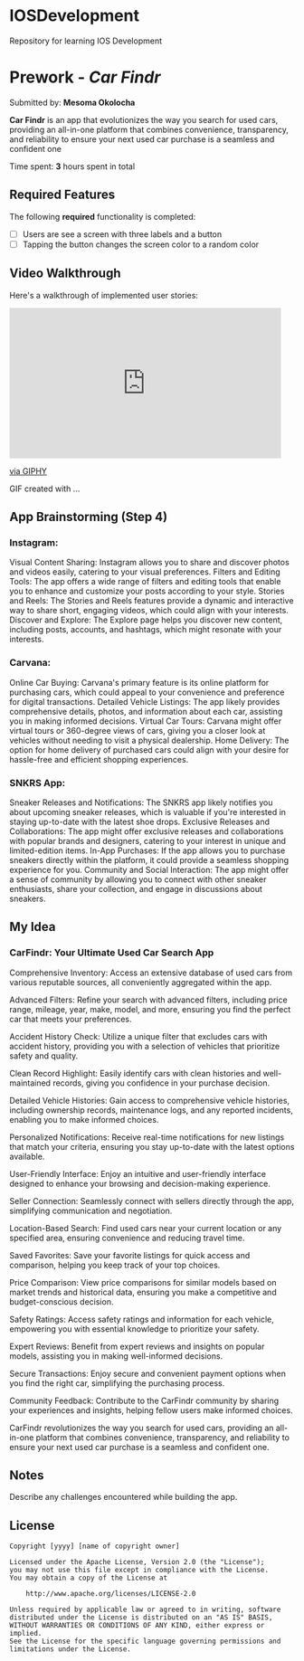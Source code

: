 # IOSDevelopment
Repository for learning IOS Development
# Prework - *Car Findr*

Submitted by: **Mesoma Okolocha**

**Car Findr** is an app that evolutionizes the way you search for used cars, providing an all-in-one platform that combines convenience, transparency, and reliability to ensure your next used car purchase is a seamless and confident one  

Time spent: **3** hours spent in total

## Required Features

The following **required** functionality is completed:

- [ ] Users are see a screen with three labels and a button
- [ ] Tapping the button changes the screen color to a random color
 
## Video Walkthrough

Here's a walkthrough of implemented user stories:
<iframe src="https://giphy.com/embed/IAZrIEQsw2oRnTwyXi" width="480" height="266" frameBorder="0" class="giphy-embed" allowFullScreen></iframe><p><a href="https://giphy.com/gifs/IAZrIEQsw2oRnTwyXi">via GIPHY</a></p>

<!-- Replace this with whatever GIF tool you used! -->
GIF created with ...  
<!-- Recommended tools:
[Kap](https://getkap.co/) for macOS
[ScreenToGif](https://www.screentogif.com/) for Windows
[peek](https://github.com/phw/peek) for Linux. -->

## App Brainstorming (Step 4)
### Instagram:

Visual Content Sharing: Instagram allows you to share and discover photos and videos easily, catering to your visual preferences.
Filters and Editing Tools: The app offers a wide range of filters and editing tools that enable you to enhance and customize your posts according to your style.
Stories and Reels: The Stories and Reels features provide a dynamic and interactive way to share short, engaging videos, which could align with your interests.
Discover and Explore: The Explore page helps you discover new content, including posts, accounts, and hashtags, which might resonate with your interests.
### Carvana:

Online Car Buying: Carvana's primary feature is its online platform for purchasing cars, which could appeal to your convenience and preference for digital transactions.
Detailed Vehicle Listings: The app likely provides comprehensive details, photos, and information about each car, assisting you in making informed decisions.
Virtual Car Tours: Carvana might offer virtual tours or 360-degree views of cars, giving you a closer look at vehicles without needing to visit a physical dealership.
Home Delivery: The option for home delivery of purchased cars could align with your desire for hassle-free and efficient shopping experiences.
### SNKRS App:

Sneaker Releases and Notifications: The SNKRS app likely notifies you about upcoming sneaker releases, which is valuable if you're interested in staying up-to-date with the latest shoe drops.
Exclusive Releases and Collaborations: The app might offer exclusive releases and collaborations with popular brands and designers, catering to your interest in unique and limited-edition items.
In-App Purchases: If the app allows you to purchase sneakers directly within the platform, it could provide a seamless shopping experience for you.
Community and Social Interaction: The app might offer a sense of community by allowing you to connect with other sneaker enthusiasts, share your collection, and engage in discussions about sneakers.

## My Idea
### CarFindr: Your Ultimate Used Car Search App

Comprehensive Inventory: Access an extensive database of used cars from various reputable sources, all conveniently aggregated within the app.

Advanced Filters: Refine your search with advanced filters, including price range, mileage, year, make, model, and more, ensuring you find the perfect car that meets your preferences.

Accident History Check: Utilize a unique filter that excludes cars with accident history, providing you with a selection of vehicles that prioritize safety and quality.

Clean Record Highlight: Easily identify cars with clean histories and well-maintained records, giving you confidence in your purchase decision.

Detailed Vehicle Histories: Gain access to comprehensive vehicle histories, including ownership records, maintenance logs, and any reported incidents, enabling you to make informed choices.

Personalized Notifications: Receive real-time notifications for new listings that match your criteria, ensuring you stay up-to-date with the latest options available.

User-Friendly Interface: Enjoy an intuitive and user-friendly interface designed to enhance your browsing and decision-making experience.

Seller Connection: Seamlessly connect with sellers directly through the app, simplifying communication and negotiation.

Location-Based Search: Find used cars near your current location or any specified area, ensuring convenience and reducing travel time.

Saved Favorites: Save your favorite listings for quick access and comparison, helping you keep track of your top choices.

Price Comparison: View price comparisons for similar models based on market trends and historical data, ensuring you make a competitive and budget-conscious decision.

Safety Ratings: Access safety ratings and information for each vehicle, empowering you with essential knowledge to prioritize your safety.

Expert Reviews: Benefit from expert reviews and insights on popular models, assisting you in making well-informed decisions.

Secure Transactions: Enjoy secure and convenient payment options when you find the right car, simplifying the purchasing process.

Community Feedback: Contribute to the CarFindr community by sharing your experiences and insights, helping fellow users make informed choices.

CarFindr revolutionizes the way you search for used cars, providing an all-in-one platform that combines convenience, transparency, and reliability to ensure your next used car purchase is a seamless and confident one.

## Notes

Describe any challenges encountered while building the app.

## License

    Copyright [yyyy] [name of copyright owner]

    Licensed under the Apache License, Version 2.0 (the "License");
    you may not use this file except in compliance with the License.
    You may obtain a copy of the License at

        http://www.apache.org/licenses/LICENSE-2.0

    Unless required by applicable law or agreed to in writing, software
    distributed under the License is distributed on an "AS IS" BASIS,
    WITHOUT WARRANTIES OR CONDITIONS OF ANY KIND, either express or implied.
    See the License for the specific language governing permissions and
    limitations under the License.

